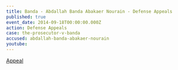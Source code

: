 ```yaml
---
title: Banda - Abdallah Banda Abakaer Nourain - Defense Appeals
published: true
event_date: 2014-09-18T00:00:00.000Z
action: Defense Appeals
case: the-prosecutor-v-banda
accused: abdallah-banda-abakaer-nourain
youtube:
---
```



[Appeal](https://www.icc-cpi.int/Pages/record.aspx?docNo=ICC-02/05-03/09-608-Red)